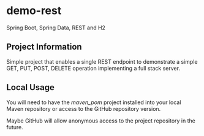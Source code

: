 # demo-rest
Spring Boot, Spring Data, REST and H2

## Project Information
Simple project that enables a single REST endpoint to demonstrate
a simple GET, PUT, POST, DELETE operation implementing a full
stack server.

## Local Usage
You will need to have the _maven_pom_ project installed into your
local Maven repository or access to the GitHub repository version.

Maybe GitHub will allow anonymous access to the project repository
in the future.
